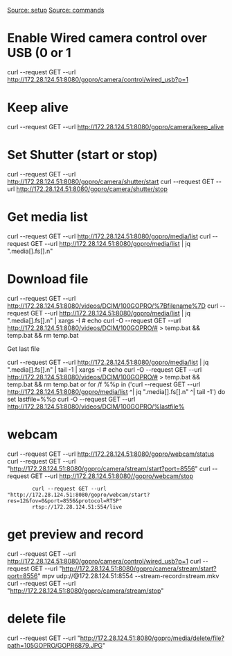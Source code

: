 
[Source: setup](https://gopro.github.io/OpenGoPro/http#section/Setup)
[Source: commands](https://gopro.github.io/OpenGoPro/http#tag/Media/operation/OGP_DOWNLOAD_MEDIA)



# Enable Wired camera control over USB (0 or 1

curl --request GET --url http://172.28.124.51:8080/gopro/camera/control/wired_usb?p=1

# Keep alive

curl --request GET  --url http://172.28.124.51:8080/gopro/camera/keep_alive

# Set Shutter (start or stop)

curl --request GET   --url http://172.28.124.51:8080/gopro/camera/shutter/start
curl --request GET   --url http://172.28.124.51:8080/gopro/camera/shutter/stop

# Get media list

curl --request GET   --url http://172.28.124.51:8080/gopro/media/list
curl --request GET   --url http://172.28.124.51:8080/gopro/media/list | jq ".media[].fs[].n"

# Download file

curl --request GET  --url http://172.28.124.51:8080/videos/DCIM/100GOPRO/%7Bfilename%7D
curl --request GET   --url http://172.28.124.51:8080/gopro/media/list | jq ".media[].fs[].n" | xargs -I # echo curl -O --request GET  --url http://172.28.124.51:8080/videos/DCIM/100GOPRO/# > temp.bat && temp.bat && rm temp.bat

Get last file

curl --request GET   --url http://172.28.124.51:8080/gopro/media/list | jq ".media[].fs[].n" | tail -1 | xargs -I # echo curl -O --request GET  --url http://172.28.124.51:8080/videos/DCIM/100GOPRO/# > temp.bat && temp.bat && rm temp.bat
or
for /f %%p in ('curl --request GET   --url http://172.28.124.51:8080/gopro/media/list ^| jq ".media[].fs[].n" ^| tail -1') do set lastfile=%%p
curl -O --request GET  --url http://172.28.124.51:8080/videos/DCIM/100GOPRO/%lastfile%



# webcam 

curl --request GET  --url http://172.28.124.51:8080/gopro/webcam/status
curl --request GET  --url "http://172.28.124.51:8080/gopro/camera/stream/start?port=8556"
curl --request GET  --url http://172.28.124.51:8080//gopro/webcam/stop


			curl --request GET --url "http://172.28.124.51:8080/gopro/webcam/start?res=12&fov=0&port=8556&protocol=RTSP"
			rtsp://172.28.124.51:554/live


# get preview and record

curl --request GET --url http://172.28.124.51:8080/gopro/camera/control/wired_usb?p=1
curl --request GET --url "http://172.28.124.51:8080/gopro/camera/stream/start?port=8556"
mpv udp://@172.28.124.51:8554 --stream-record=stream.mkv
curl --request GET --url "http://172.28.124.51:8080/gopro/camera/stream/stop"

# delete file 

curl --request GET --url "http://172.28.124.51:8080/gopro/media/delete/file?path=105GOPRO/GOPR6879.JPG"